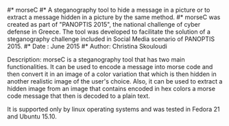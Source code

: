 #* morseC
#* A steganography tool to hide a message in a picture or to extract a message hidden in a picture by the same method.
#* morseC was created as part of  "PANOPTIS 2015", the national challenge of cyber defense in Greece. The tool was developed to facilitate the solution of a steganography challenge included in Social Media scenario of PANOPTIS 2015.
#* Date :  June 2015
#* Author: Christina Skouloudi

Description:
morseC is a steganography tool that has two main functionalities.
It can be used to encode a message into morse code and then convert it in an image of a color variation that which is then hidden in another realistic image of the user's choice.
Also, it can be used to extract a hidden image from an image that contains encoded in hex colors a morse code message that then is decoded to a plain text.

It is supported only by linux operating systems and was tested in Fedora 21 and Ubuntu 15.10.
